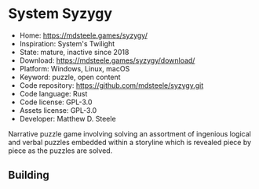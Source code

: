# System Syzygy

- Home: https://mdsteele.games/syzygy/
- Inspiration: System's Twilight
- State: mature, inactive since 2018
- Download: https://mdsteele.games/syzygy/download/
- Platform: Windows, Linux, macOS
- Keyword: puzzle, open content
- Code repository: https://github.com/mdsteele/syzygy.git
- Code language: Rust
- Code license: GPL-3.0
- Assets license: GPL-3.0
- Developer: Matthew D. Steele

Narrative puzzle game involving solving an assortment of ingenious logical and verbal puzzles embedded within a storyline which is revealed piece by piece as the puzzles are solved.

## Building
